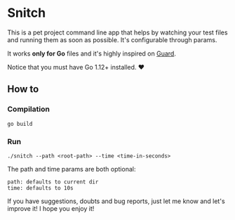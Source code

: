# Snitch

This is a pet project command line app that helps by watching your test files and running them as soon as possible. It's configurable through params.

It works **only for Go** files and it's highly inspired on [Guard](https://github.com/guard/guard).

Notice that you must have Go 1.12+ installed. :heart:

## How to

### Compilation

`go build`

### Run

`./snitch --path <root-path> --time <time-in-seconds>`

The path and time params are both optional:

```
path: defaults to current dir
time: defaults to 10s
```

If you have suggestions, doubts and bug reports, just let me know and let's improve it! I hope you enjoy it!
